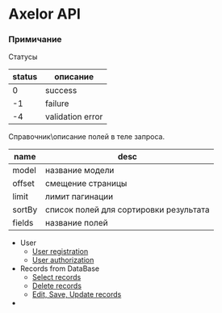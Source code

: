 # Axelor API

### Примичание
Статусы

| status | описание         |
|--------|------------------|
| 0      | success          |
| -1     | failure          |
| -4     | validation error |

Справочник\описание полей в теле запроса.

| name   | desc                                   |
|--------|----------------------------------------|
| model  | название модели                        |
| offset | смещение страницы                      |
| limit  | лимит пагинации                        |
| sortBy | список полей для сортировки результата |
| fields | название полей                         |

- User
  * [User registration](docs/user/Register.md)
  * [User authorization](docs/user/Auth.md)
- Records from DataBase
  * [Select records](docs/record/Select.md)
  * [Delete records](docs/record/Delete.md)
  * [Edit, Save, Update records](docs/record/OtherFunctional.md)
- 